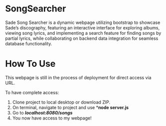 # SongSearcher
Sade Song Searcher is a dynamic webpage utilizing bootstrap to showcase Sade’s discography, featuring an interactive interface
for exploring albums, viewing song lyrics, and implementing a search feature for finding songs by partial lyrics,
while collaborating on backend data integration for seamless database functionality. 

# How To Use
This webpage is still in the process of deployment for direct access via URL.

To have complete access: 
1) Clone project to local desktop or download ZIP.
2) On terminal, navigate to project and use ***node server.js**
3) Go to ***localhost:8080/songs***
4) You now have access to my webpage!

